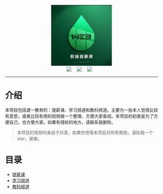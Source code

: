 

<div align="center">
  
  <div align="center">
    <a href="https://www.douyin.com/user/MS4wLjABAAAAeIIkCgELXG6XdUxuE9nQ6W4AfS-aoPFbtmnBL8ytcYtBSyurgePBYZXJpB0LJBCT">
      <img src="./assets/logo.png" alt="提薪课"  width="200" height="200"/>
    </a>
  </div>

  <div align="center">
    <a href="https://www.douyin.com/user/MS4wLjABAAAAeIIkCgELXG6XdUxuE9nQ6W4AfS-aoPFbtmnBL8ytcYtBSyurgePBYZXJpB0LJBCT"><img src="https://img.shields.io/badge/渡一-提薪课-blue" /></a>&emsp;
    <a href="https://www.douyin.com/user/MS4wLjABAAAAi2oukRVcHpgD-HbVdzsxE7tYykr91YuIKukR_X_Yy08EFWRQhRrECDF6FvbvT8Xa"><img src="https://img.shields.io/badge/渡一-学习频道-blue" /></a>&emsp;
    <a href="https://www.douyin.com/user/MS4wLjABAAAAKuAIiftuTMsdnH-9MyU8VZla5fmjhdY2Gd7tHueV25vzFnKs3lqLSV7xoPE7FTxi"><img src="https://img.shields.io/badge/渡一-教科频道-blue" /></a>&emsp;
  </div>
</div>

---

# 介绍

本项目包括渡一教育的：提薪课、学习频道和教科频道。主要为一些本人觉得比较有意思，或者比较有用的视频做一个整理，方便大家查阅。本项目的初衷是为了方便自己，也方便大家。如果有侵权的地方，请联系我删除。

> 本项目的视频均来自于抖音，如果你觉得本项目对你有帮助，请给我一个 star，谢谢。

# 目录

- [提薪课](#提薪课)
- [学习频道](#学习频道)
- [教科频道](#教科频道)


